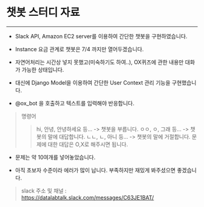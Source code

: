 # 챗봇 스터디 자료

------------------------------------------------------------

- Slack API, Amazon EC2 server를 이용하여 간단한 챗봇을 구현하였습니다.

- Instance 요금 관계로 챗봇은 7/4 까지만 열어두겠습니다.

- 자연어처리는 시간상 넣지 못했고(미숙하기도 하여..), OX퀴즈에 관한 내용만 대화가 가능한 상태입니다.

- 대신에 Django Model을 이용하여 간단한 User Context 관리 기능을 구현했습니다.

- @ox_bot 을 호출하고 텍스트를 입력해야 반응합니다.

> 명령어 
>> hi, 안녕, 안녕하세요 등... -> 챗봇을 부릅니다.
>> ㅇㅇ, ㅇ, 그래 등... -> 챗봇의 말에 대답합니다.
>> ㄴㄴ, ㄴ, 아니 등... -> 챗봇의 말에 거절합니다.
>> 문제에 대한 대답은 O,X로 해주시면 됩니다.

- 문제는 약 10여개를 넣어놓았습니다.

- 아직 초보자 수준이라 에러가 많이 납니다. 부족하지만 재밌게 봐주셨으면 좋겠습니다.

> slack 주소 및 채널 : https://datalabtalk.slack.com/messages/C63JE1BAT/